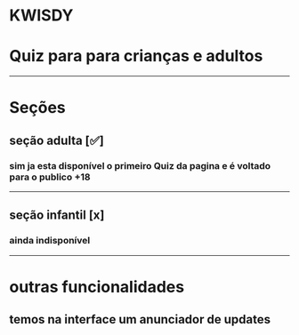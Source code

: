 # KWISDY
# Quiz para para crianças e adultos 
---
# Seções
## seção adulta [✅]
### sim ja esta disponível o primeiro Quiz da pagina e é voltado para o publico +18
---
## seção infantil [x]
### ainda indisponível
---
# outras funcionalidades
## temos na interface um anunciador de updates 
